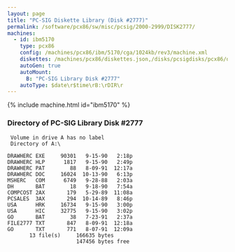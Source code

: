 ```yaml
---
layout: page
title: "PC-SIG Diskette Library (Disk #2777)"
permalink: /software/pcx86/sw/misc/pcsig/2000-2999/DISK2777/
machines:
  - id: ibm5170
    type: pcx86
    config: /machines/pcx86/ibm/5170/cga/1024kb/rev3/machine.xml
    diskettes: /machines/pcx86/diskettes.json,/disks/pcsigdisks/pcx86/diskettes.json
    autoGen: true
    autoMount:
      B: "PC-SIG Library Disk #2777"
    autoType: $date\r$time\rB:\rDIR\r
---
```


{% include machine.html id="ibm5170" %}

### Directory of PC-SIG Library Disk #2777

     Volume in drive A has no label
     Directory of A:\

    DRAWHERC EXE     90301   9-15-90   2:18p
    DRAWHERC HLP      1817   9-15-90   2:49p
    DRAWHERC PAT        88   8-09-91  12:17a
    DRAWHERC DOC     16024  10-13-90   6:13p
    MSHERC   COM      6749   9-28-88   2:03a
    DH       BAT        18   9-18-90   7:54a
    COMPCOST 2AX       179   5-29-89  11:08a
    PCSALES  3AX       294  10-14-89   8:46p
    USA      HRK     16734   9-15-90   3:00p
    USA      HIC     32775   9-15-90   3:02p
    GO       BAT        38   7-23-91   2:37a
    FILE2777 TXT       847   8-09-91  12:18a
    GO       TXT       771   8-07-91  12:09a
           13 file(s)     166635 bytes
                          147456 bytes free
